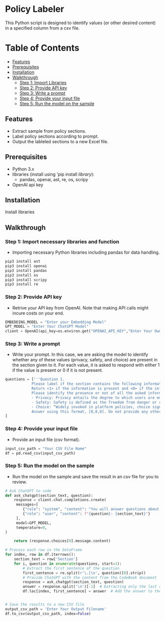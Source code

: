 # Policy Labeler

This Python script is designed to identify values (or other desired content) in a specified column from a csv file. 

# Table of Contents

- [Features](#features)
- [Prerequisites](#prerequisites)
- [Installation](#installation)
- [Walkthrough](#walkthrough)
  - [Step 1: Import Libraries](#step-1-import-necessary-libraries-and-function)
  - [Step 2: Provide API key](#step-2-provide-api-key)
  - [Step 3: Write a prompt](#step-3-write-a-prompt)
  - [Step 4: Provide your input file](#step-4-provide-your-input-file)
  - [Step 5: Run the model on the sample](#step-5-run-the-model-on-the-sample)


## Features
- Extract sample from policy sections.
- Label policy sections according to prompt.
- Output the lableled sections to a new Excel file.

## Prerequisites
- Python 3.x
- libraries (install using 'pip install *library*):
    - pandas, openai, ast, re, os, scripy
- OpenAI api key

## Installation
Install libraries

## Walkthrough

### Step 1: Import necessary libraries and function
- Importing necessary Python libraries including pandas for data handling.


```python
pip3 install ast
pip3 install openai
pip3 install pandas
pip3 install os
pip3 install scripy
pip3 install re

```

### Step 2: Provide API key
- Retrive your API key from OpenAI. Note that making API calls might incure costs on your end.

```python
EMBEDDING_MODEL = "Enter your Embedding Model"
GPT_MODEL = "Enter Your ChatGPT Model"
client = OpenAI(api_key=os.environ.get("OPENAI_API_KEY","Enter Your Own API Key"))

```

### Step 3: Write a prompt
- Write your prompt. In this case, we are asking the model to identify whether any of these values (privacy, safety, and choice) are present in the section given to it. For each value, it is asked to respond with either 1 if the value is present or 0 if it is not present.


```python
questions = ['''Question 1.
            Please label if the section contains the following information.
            Return <1> if the information is present and <0> if the information is not present.
            Please identify the presence or not of all the asked information in the order they were asked.
            - Privacy: Privacy entails the degree to which users are empowered to manage their personal information, encompassing permissions for data control, sharing, and customization. It reflects the platform's approach in enabling or constraining user actions that influence the handling of their data, encapsulating transparency, consent, security, and user agency. 
            - Safety: Safety is defined as the freedom from danger or risk (Scharlach et al., 2023). It also includes advice on how to stay safe and descriptions of potential safety risks.
            - Choice: “Widely invoked in platform policies, choice signifies that individuals should be free to pick options that align with their interests. Through interface design, account personalization, and informational resources, platforms provide options and frame the ideal user as someone who makes active and informed choices that align with their preferences.” (Scharlach et al., 2023, p. 12). 
            Answer using this format, [0,0,0]. Do not provide any other information'''
]
```

   

### Step 4: Provide your input file
- Provide an input file (csv format).


```python
input_csv_path = "Your CSV File Name"
df = pd.read_csv(input_csv_path)
```


### Step 5: Run the model on the sample
- Run  the model on the sample and save the result in an csv file for you to review.


```python
# Ask ChatGPT to code
def ask_chatgpt(section_text, question):
    response = client.chat.completions.create(
     messages=[
        {"role": "system", "content": "You will answer questions about the policy."},
        {"role": "user", "content": f"{question}: {section_text}"}
     ],
     model=GPT_MODEL,
     temperature=0,
)

    return (response.choices[0].message.content)

# Process each row in the DataFrame
for index, row in df.iterrows():
    section_text = row['Section']
    for i, question in enumerate(questions, start=1):
        # Extract the first sentence of the question
        first_sentence = re.split(r'\.|\n', question)[0].strip()
        # Provide ChatGPT with the content from the CodeBook document
        response = ask_chatgpt(section_text, question)
        answer = response.split('\n')[-1]  # Extracting only the last response (answer to the question)
        df.loc[index, first_sentence] = answer  # Add the answer to the DataFrame


# Save the results to a new CSV file
output_csv_path = 'Enter Your Output Filename'
df.to_csv(output_csv_path, index=False)
```

